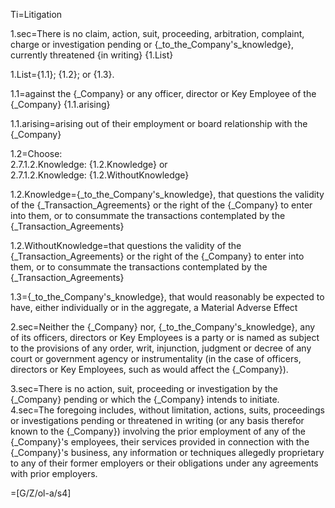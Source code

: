 Ti=Litigation

1.sec=There is no claim, action, suit, proceeding, arbitration, complaint, charge or investigation pending or {_to_the_Company's_knowledge}, currently threatened {in writing} {1.List}

1.List={1.1}; {1.2}; or {1.3}.

1.1=against the {_Company} or any officer, director or Key Employee of the {_Company} {1.1.arising}

1.1.arising=arising out of their employment or board relationship with the {_Company} 

1.2=Choose:<br>2.7.1.2.Knowledge: {1.2.Knowledge} or <br>2.7.1.2.Knowledge: {1.2.WithoutKnowledge}

1.2.Knowledge={_to_the_Company's_knowledge}, that questions the validity of the {_Transaction_Agreements} or the right of the {_Company} to enter into them, or to consummate the transactions contemplated by the {_Transaction_Agreements}

1.2.WithoutKnowledge=that questions the validity of the {_Transaction_Agreements} or the right of the {_Company} to enter into them, or to consummate the transactions contemplated by the {_Transaction_Agreements}

1.3={_to_the_Company's_knowledge}, that would reasonably be expected to have, either individually or in the aggregate, a Material Adverse Effect

2.sec=Neither the {_Company} nor, {_to_the_Company's_knowledge}, any of its officers, directors or Key Employees is a party or is named as subject to the provisions of any order, writ, injunction, judgment or decree of any court or government agency or instrumentality (in the case of officers, directors or Key Employees, such as would affect the {_Company}).

3.sec=There is no action, suit, proceeding or investigation by the {_Company} pending or which the {_Company} intends to initiate.
4.sec=The foregoing includes, without limitation, actions, suits, proceedings or investigations pending or threatened in writing (or any basis therefor known to the {_Company}) involving the prior employment of any of the {_Company}'s employees, their services provided in connection with the {_Company}'s business, any information or techniques allegedly proprietary to any of their former employers or their obligations under any agreements with prior employers.

=[G/Z/ol-a/s4]
